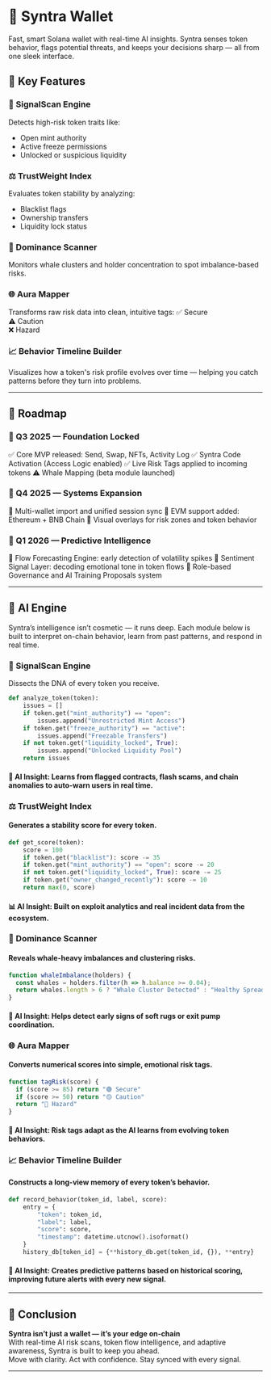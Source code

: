 # 🔷 Syntra Wallet

Fast, smart Solana wallet with real-time AI insights. Syntra senses token behavior, flags potential threats, and keeps your decisions sharp — all from one sleek interface.

## 🔑 Key Features

### 🧪 SignalScan Engine  
Detects high-risk token traits like:
- Open mint authority  
- Active freeze permissions  
- Unlocked or suspicious liquidity

### ⚖️ TrustWeight Index  
Evaluates token stability by analyzing:
- Blacklist flags  
- Ownership transfers  
- Liquidity lock status

### 🐋 Dominance Scanner  
Monitors whale clusters and holder concentration to spot imbalance-based risks.

### 🌐 Aura Mapper  
Transforms raw risk data into clean, intuitive tags:
 ✅ Secure  
 ⚠️ Caution  
 ❌ Hazard

### 📈 Behavior Timeline Builder  
Visualizes how a token's risk profile evolves over time — helping you catch patterns before they turn into problems.

---
## 🧭 Roadmap

### 🧱 Q3 2025 — Foundation Locked
 ✅ Core MVP released: Send, Swap, NFTs, Activity Log
 ✅ Syntra Code Activation (Access Logic enabled)
 ✅ Live Risk Tags applied to incoming tokens
 ⚠️ Whale Mapping (beta module launched)

### 🔁 Q4 2025 — Systems Expansion
 🔹 Multi-wallet import and unified session sync
 🔹 EVM support added: Ethereum + BNB Chain
 🔹 Visual overlays for risk zones and token behavior

### 🧠 Q1 2026 — Predictive Intelligence
 🔹 Flow Forecasting Engine: early detection of volatility spikes
 🔹 Sentiment Signal Layer: decoding emotional tone in token flows
 🔹 Role-based Governance and AI Training Proposals system

---
## 🧠 AI Engine

Syntra’s intelligence isn’t cosmetic — it runs deep. Each module below is built to interpret on-chain behavior, learn from past patterns, and respond in real time.

### 🧪 SignalScan Engine  
Dissects the DNA of every token you receive.

```python
def analyze_token(token):
    issues = []
    if token.get("mint_authority") == "open":
        issues.append("Unrestricted Mint Access")
    if token.get("freeze_authority") == "active":
        issues.append("Freezable Transfers")
    if not token.get("liquidity_locked", True):
        issues.append("Unlocked Liquidity Pool")
    return issues
```
#### 🧠 AI Insight: Learns from flagged contracts, flash scams, and chain anomalies to auto-warn users in real time.

### ⚖️ TrustWeight Index
#### Generates a stability score for every token.

```python
def get_score(token):
    score = 100
    if token.get("blacklist"): score -= 35
    if token.get("mint_authority") == "open": score -= 20
    if not token.get("liquidity_locked", True): score -= 25
    if token.get("owner_changed_recently"): score -= 10
    return max(0, score)
```
#### 📊 AI Insight: Built on exploit analytics and real incident data from the ecosystem.

### 🐋 Dominance Scanner
#### Reveals whale-heavy imbalances and clustering risks.

```js
function whaleImbalance(holders) {
  const whales = holders.filter(h => h.balance >= 0.04);
  return whales.length > 6 ? "Whale Cluster Detected" : "Healthy Spread";
}
```
#### 🧭 AI Insight: Helps detect early signs of soft rugs or exit pump coordination.

### 🌐 Aura Mapper
#### Converts numerical scores into simple, emotional risk tags.

```js
function tagRisk(score) {
  if (score >= 85) return "🟢 Secure"
  if (score >= 50) return "🟡 Caution"
  return "🔴 Hazard"
}
```
#### 🌱 AI Insight: Risk tags adapt as the AI learns from evolving token behaviors.

### 📈 Behavior Timeline Builder
#### Constructs a long-view memory of every token’s behavior.

```python
def record_behavior(token_id, label, score):
    entry = {
        "token": token_id,
        "label": label,
        "score": score,
        "timestamp": datetime.utcnow().isoformat()
    }
    history_db[token_id] = {**history_db.get(token_id, {}), **entry}
```
#### 📂 AI Insight: Creates predictive patterns based on historical scoring, improving future alerts with every new signal.

---

## 🧾 Conclusion

**Syntra isn’t just a wallet — it’s your edge on-chain**  
With real-time AI risk scans, token flow intelligence, and adaptive awareness, Syntra is built to keep you ahead.  
Move with clarity. Act with confidence. Stay synced with every signal.

---
